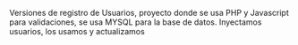 Versiones de registro de Usuarios, proyecto donde se usa PHP y Javascript para validaciones, se usa MYSQL para la base de datos. Inyectamos usuarios, los usamos y actualizamos
